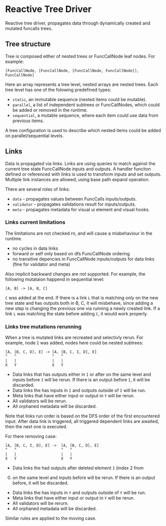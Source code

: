 # Reactive Tree Driver

Reactive tree driver, propagates data through dynamically created and
mutated funcalls trees.

## Tree structure

Tree is composed either of nested trees or FuncCallNode leaf
nodes. For example:

```
[FuncCallNode, [FuncCallNode, [FuncCallNode, FuncCallNode]], FuncCallNode]
```

Here an array represents a tree level, nested arrays are nested
trees. Each tree level has one of the folowing predefined types:

- `static`, an immutable sequence (nested items could be mutable).
- `parallel`, a list of independent subtrees or FuncCallNodes, which
  could be added or removed in the runtime.
- `sequential`, a mutable sequence, where each item could use data
  from previous items.

A tree configuration is used to describe which nested items could be
added on parallel/sequential levels.

## Links

Data is propagated via links. Links are using queries to match against
the current tree state FuncCallNode inputs and outputs. A handler
funciton defined or referenced with links is used to transform inputs
and set outputs.  Multiple link instances are allowed, using base path
expand operation.

There are several roles of links:

- `data` - propagates values between FuncCalls inputs/outputs.
- `validator` - propagates validations result for inputs/outputs.
- `meta` - propagates metadata for visual ui element and visual hooks.

### Links current limitations

The limitations are not checked rn, and will cause a misbehaviour in
the runtime.

- no cycles in data links
- forward or self only based on dfs FuncCallNode ordering
- no transitive depencies in FuncCallNode inputs/outputs for data
  links (fine for validator and meta)

Also implicit backward changes are not supported. For example, the
following mutataion happend in sequential level:

```
[A, B] -> [A, B, C]
```

`C` was added at the end. If there is a link `L` that is matching only
on the new tree state and has outputs both in B, C, it will misbehave,
since adding a new step is changing the previous one via running a
newly created link. If a link `L` was matching the state before adding
`C`, it would work properly.

### Links tree mutations rerunning

When a tree is mutated links are recreated and selectivly rerun. For
example, node `I` was added, nodes here could be nested subtrees:

```
[A, [B, C, D], E] -> [A, [B, C, I, D], E]
^	^                ^	 ^
|   |                |   |
X   Y                X   Y
```

- Data links that has outputs either in `I` or after on the same level
and inputs before `I` will be rerun. If there is an output before `I`,
it will be discarded.
- Data links the has inputs in `I` and outputs outside of `I` will be
  run.
- Meta links that have either input or output in `Y` will be rerun.
- All validators will be rerun.
- All orphaned metadata will be discarded.

Note that links run order is based on the DFS order of the first
encountered input. After data link is triggered, all triggered
dependent links are awaited, then the next one is executed.


For there removing case:
```
[A, [B, C, I, D], E] ->  [A, [B, C, D], E]
^	^                    ^   ^
|   |                    |   |
X   Y                    X   Y
```

- Data links the had outputs after deleted element `I` (index 2 from
0) on the same level and inputs before will be rerun. If there is an
output before, it will be discarded.
- Data links the has inputs in `Y` and outputs outside of `Y` will be
  run.
- Meta links that have either input or output in `Y` will be rerun.
- All validators will be rerurn.
- All orphaned metadata will be discarded.

Similar rules are applied to the moving case.
